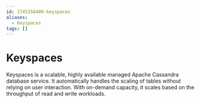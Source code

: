 ```yaml
---
id: 1745358409-keyspaces
aliases:
  - Keyspaces
tags: []
---
```


# Keyspaces

Keyspaces is a scalable, highly available managed Apache Cassandra database service. It automatically handles the scaling of tables without relying on user interaction. With on-demand capacity, it scales based on the throughput of read and write workloads.


